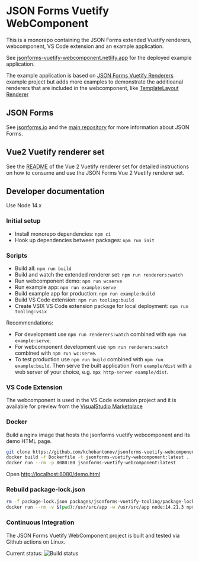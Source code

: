 # JSON Forms Vuetify WebComponent

This is a monorepo containing the JSON Forms extended Vuetify renderers, webcomponent, VS Code extension and an example application.

See [jsonforms-vuetify-webcomponent.netlify.app](https://jsonforms-vuetify-webcomponent.netlify.app) for the deployed example application.

The example application is based on [JSON Forms Vuetify Renderers](https://github.com/eclipsesource/jsonforms-vuetify-renderers) example project but adds more examples to demonstrate the additioanal renderers that are included in the webcomponent, like [TemplateLayout Renderer](https://jsonforms-vuetify-webcomponent.netlify.app/#/example/template-layout)

## JSON Forms

See [jsonforms.io](https://jsonforms.io/) and the [main repository](https://github.com/eclipsesource/jsonforms) for more information about JSON Forms.

## Vue2 Vuetify renderer set

See the [README](https://github.com/eclipsesource/jsonforms-vuetify-renderers/blob/main/vue2-vuetify/README.md) of the Vue 2 Vuetify renderer set for detailed instructions on how to consume and use the JSON Forms Vue 2 Vuetify renderer set.

## Developer documentation

Use Node 14.x

### Initial setup

- Install monorepo dependencies: `npm ci`
- Hook up dependencies between packages: `npm run init`

### Scripts

- Build all: `npm run build`
- Build and watch the extended renderer set: `npm run renderers:watch`
- Run webcomponent demo: `npm run wcserve`
- Run example app: `npm run example:serve`
- Build example app for production: `npm run example:build`
- Build VS Code extension: `npm run tooling:build`
- Create VSIX VS Code extension package for local deployment: `npm run tooling:vsix`

Recommendations:

- For development use `npm run renderers:watch` combined with `npm run example:serve`.
- For webcomponent development use `npm run renderers:watch` combined with `npm run wc:serve`.
- To test production use `npm run build` combined with `npm run example:build`.
  Then serve the built application from `example/dist` with a web server of your choice, e.g. `npx http-server example/dist`.

### VS Code Extension

The webcomponent is used in the VS Code extension project and it is available for preview from the [VisualStudio Marketplace](https://marketplace.visualstudio.com/items?itemName=kchobantonov.jsonforms-vuetify-tooling)

### Docker

Build a nginx image that hosts the jsonforms vuetify webcomponent and its demo HTML page.

```bash
git clone https://github.com/kchobantonov/jsonforms-vuetify-webcomponent.git
docker build -f Dockerfile -t jsonforms-vuetify-webcomponent:latest .
docker run --rm -p 8080:80 jsonforms-vuetify-webcomponent:latest
```

Open <http://localhost:8080/demo.html>

### Rebuild package-lock.json

```bash
rm -f package-lock.json packages/jsonforms-vuetify-tooling/package-lock.json
docker run --rm -v $(pwd):/usr/src/app -w /usr/src/app node:14.21.3 npm install && npm run init && cd packages/jsonforms-vuetify-tooling && npm install
```

### Continuous Integration

The JSON Forms Vuetify WebComponent project is built and tested via Github actions on Linux.

Current status: ![Build status](https://github.com/kchobantonov/jsonforms-vuetify-webcomponent/actions/workflows/ci.yml/badge.svg?branch=master)
